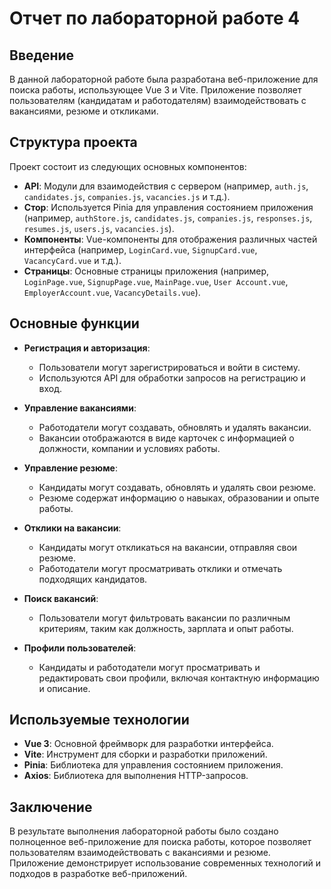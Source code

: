 # Отчет по лабораторной работе 4

## Введение

В данной лабораторной работе была разработана веб-приложение для поиска работы, использующее Vue 3 и Vite. Приложение позволяет пользователям (кандидатам и работодателям) взаимодействовать с вакансиями, резюме и откликами.

## Структура проекта

Проект состоит из следующих основных компонентов:

- **API**: Модули для взаимодействия с сервером (например, `auth.js`, `candidates.js`, `companies.js`, `vacancies.js` и т.д.).
- **Стор**: Используется Pinia для управления состоянием приложения (например, `authStore.js`, `candidates.js`, `companies.js`, `responses.js`, `resumes.js`, `users.js`, `vacancies.js`).
- **Компоненты**: Vue-компоненты для отображения различных частей интерфейса (например, `LoginCard.vue`, `SignupCard.vue`, `VacancyCard.vue` и т.д.).
- **Страницы**: Основные страницы приложения (например, `LoginPage.vue`, `SignupPage.vue`, `MainPage.vue`, `User Account.vue`, `EmployerAccount.vue`, `VacancyDetails.vue`).

## Основные функции

- **Регистрация и авторизация**: 
  - Пользователи могут зарегистрироваться и войти в систему.
  - Используются API для обработки запросов на регистрацию и вход.

- **Управление вакансиями**: 
  - Работодатели могут создавать, обновлять и удалять вакансии.
  - Вакансии отображаются в виде карточек с информацией о должности, компании и условиях работы.

- **Управление резюме**: 
  - Кандидаты могут создавать, обновлять и удалять свои резюме.
  - Резюме содержат информацию о навыках, образовании и опыте работы.

- **Отклики на вакансии**: 
  - Кандидаты могут откликаться на вакансии, отправляя свои резюме.
  - Работодатели могут просматривать отклики и отмечать подходящих кандидатов.

- **Поиск вакансий**: 
  - Пользователи могут фильтровать вакансии по различным критериям, таким как должность, зарплата и опыт работы.

- **Профили пользователей**: 
  - Кандидаты и работодатели могут просматривать и редактировать свои профили, включая контактную информацию и описание.

## Используемые технологии

- **Vue 3**: Основной фреймворк для разработки интерфейса.
- **Vite**: Инструмент для сборки и разработки приложений.
- **Pinia**: Библиотека для управления состоянием приложения.
- **Axios**: Библиотека для выполнения HTTP-запросов.

## Заключение

В результате выполнения лабораторной работы было создано полноценное веб-приложение для поиска работы, которое позволяет пользователям взаимодействовать с вакансиями и резюме. Приложение демонстрирует использование современных технологий и подходов в разработке веб-приложений.